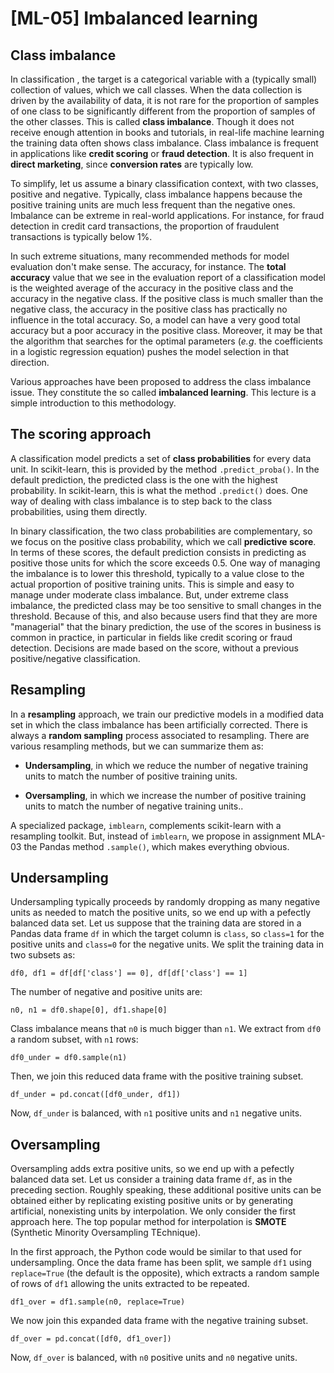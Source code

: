 # [ML-05] Imbalanced learning

## Class imbalance

In classification , the target is a categorical variable with a (typically small) collection of values, which we call classes. When the data collection is driven by the availability of data, it is not rare for the proportion of samples of one class to be significantly different from the proportion of samples of the other classes. This is called **class imbalance**. Though it does not receive enough attention in books and tutorials, in real-life machine learning the training data often shows class imbalance. Class imbalance is frequent in applications like **credit scoring** or **fraud detection**. It is also frequent in **direct marketing**, since **conversion rates** are typically low.

To simplify, let us assume a binary classification context, with two classes, positive and negative. Typically, class imbalance happens because the positive training units are much less frequent than the negative ones. Imbalance can be extreme in real-world applications. For instance, for fraud detection in credit card transactions, the proportion of fraudulent transactions is typically below 1%. 

In such extreme situations, many recommended methods for model evaluation don't make sense. The accuracy, for instance. The **total accuracy** value that we see in the evaluation report of a classification model is the weighted average of the accuracy in the positive class and the accuracy in the negative class. If the positive class is much smaller than the negative class, the accuracy in the positive class has practically no influence in the total accuracy. So, a model can have a very good total accuracy but a poor accuracy in the positive class. Moreover, it may be that the algorithm that searches for the optimal parameters (*e.g*. the coefficients in a logistic regression equation) pushes the model selection in that direction.

Various approaches have been proposed to address the class imbalance issue. They constitute the so called **imbalanced learning**. This lecture is a simple introduction to this methodology.

## The scoring approach

A classification model predicts a set of **class probabilities** for every data unit. In scikit-learn, this is provided by the method `.predict_proba()`. In the default prediction, the predicted class is the one with the highest probability. In scikit-learn, this is what the method `.predict()` does. One way of dealing with class imbalance is to step back to the class probabilities, using them directly.

In binary classification, the two class probabilities are complementary, so we focus on the positive class probability, which we call **predictive score**. In terms of these scores, the default prediction consists in predicting as positive those units for which the score exceeds 0.5. One way of managing the imbalance is to lower this threshold, typically to a value close to the actual proportion of positive training units. This is simple and easy to manage under moderate class imbalance. But, under extreme class imbalance, the predicted class may be too sensitive to small changes in the threshold. Because of this, and also because users find that they are more "managerial" that the binary prediction, the use of the scores in business is common in practice, in particular in fields like credit scoring or fraud detection. Decisions are made based on the score, without a previous positive/negative classification.

## Resampling

In a **resampling** approach, we train our predictive models in a modified data set in which the class imbalance has been artificially corrected. There is always a **random sampling** process associated to resampling. There are various resampling methods, but we can summarize them as: 

* **Undersampling**, in which we reduce the number of negative training units to match the number of positive training units.

* **Oversampling**, in which we increase the number of positive training units to match the number of negative training units..

A specialized package, `imblearn`, complements scikit-learn with a resampling toolkit. But, instead of `imblearn`, we propose in assignment MLA-03 the Pandas method `.sample()`, which makes everything obvious.

## Undersampling

Undersampling typically proceeds by randomly dropping as many negative units as needed to match the positive units, so we end up with a pefectly balanced data set. Let us suppose that the training data are stored in a Pandas data frame `df` in which the target column is `class`, so `class=1` for the positive units and `class=0` for the negative units. We split the training data in two subsets as:

```
df0, df1 = df[df['class'] == 0], df[df['class'] == 1]
```

The number of negative and positive units are:

```
n0, n1 = df0.shape[0], df1.shape[0]
```

Class imbalance means that `n0` is much bigger than `n1`. We extract from `df0` a random subset, with `n1` rows:

```
df0_under = df0.sample(n1)
```

Then, we join this reduced data frame with the positive training subset.

```
df_under = pd.concat([df0_under, df1])
```

Now, `df_under` is balanced, with `n1` positive units and `n1` negative units.

## Oversampling

Oversampling adds extra positive units, so we end up with a pefectly balanced data set. Let us consider a training data frame `df`, as in the preceding section. Roughly speaking, these additional positive units can be obtained either by replicating existing positive units or by generating artificial, nonexisting units by interpolation. We only consider the first approach here. The top popular method for interpolation is **SMOTE** (Synthetic Minority Oversampling TEchnique).

In the first approach, the Python code would be similar to that used for undersampling. Once the data frame has been split, we sample `df1` using `replace=True` (the default is the opposite), which extracts a random sample of rows of `df1` allowing the units extracted to be repeated.

 ```
df1_over = df1.sample(n0, replace=True)
```

We now join this expanded data frame with the negative training subset.

```
df_over = pd.concat([df0, df1_over])
```

Now, `df_over` is balanced, with `n0` positive units and `n0` negative units.
